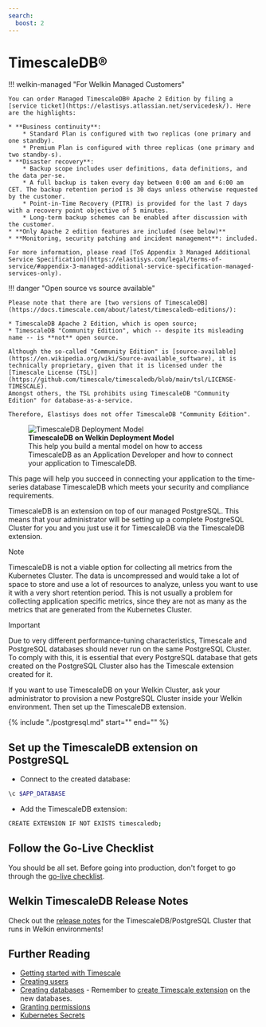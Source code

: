 ```yaml
---
search:
  boost: 2
---
```

# TimescaleDB®

!!! welkin-managed "For Welkin Managed Customers"

    You can order Managed TimescaleDB® Apache 2 Edition by filing a [service ticket](https://elastisys.atlassian.net/servicedesk/). Here are the highlights:

    * **Business continuity**:
        * Standard Plan is configured with two replicas (one primary and one standby).
        * Premium Plan is configured with three replicas (one primary and two standby-s).
    * **Disaster recovery**:
        * Backup scope includes user definitions, data definitions, and the data per-se.
        * A full backup is taken every day between 0:00 am and 6:00 am CET. The backup retention period is 30 days unless otherwise requested by the customer.
        * Point-in-Time Recovery (PITR) is provided for the last 7 days with a recovery point objective of 5 minutes.
        * Long-term backup schemes can be enabled after discussion with the customer.
    * **Only Apache 2 edition features are included (see below)**
    * **Monitoring, security patching and incident management**: included.

    For more information, please read [ToS Appendix 3 Managed Additional Service Specification](https://elastisys.com/legal/terms-of-service/#appendix-3-managed-additional-service-specification-managed-services-only).

!!! danger "Open source vs source available"

    Please note that there are [two versions of TimescaleDB](https://docs.timescale.com/about/latest/timescaledb-editions/):

    * TimescaleDB Apache 2 Edition, which is open source;
    * TimescaleDB "Community Edition", which -- despite its misleading name -- is **not** open source.

    Although the so-called "Community Edition" is [source-available](https://en.wikipedia.org/wiki/Source-available_software), it is technically proprietary, given that it is licensed under the [Timescale License (TSL)](https://github.com/timescale/timescaledb/blob/main/tsl/LICENSE-TIMESCALE).
    Amongst others, the TSL prohibits using TimescaleDB "Community Edition" for database-as-a-service.

    Therefore, Elastisys does not offer TimescaleDB "Community Edition".

<figure>
    <img alt="TimescaleDB Deployment Model" src="../img/timescaledb.drawio.svg" >
    <figcaption>
        <strong>TimescaleDB on Welkin Deployment Model</strong>
        <br>
        This help you build a mental model on how to access TimescaleDB as an Application Developer and how to connect your application to TimescaleDB.
    </figcaption>
</figure>

This page will help you succeed in connecting your application to the time-series database TimescaleDB which meets your security and compliance requirements.

TimescaleDB is an extension on top of our managed PostgreSQL.
This means that your administrator will be setting up a complete PostgreSQL Cluster for you and you just use it for TimescaleDB via the TimescaleDB extension.

> [!NOTE]
> TimescaleDB is not a viable option for collecting all metrics from the Kubernetes Cluster. The data is uncompressed and would take a lot of space to store and use a lot of resources to analyze, unless you want to use it with a very short retention period.
> This is not usually a problem for collecting application specific metrics, since they are not as many as the metrics that are generated from the Kubernetes Cluster.

<!-- markdownlint-disable MD028 -->
> [!IMPORTANT]
> Due to very different performance-tuning characteristics, Timescale and PostgreSQL databases should never run on the same PostgreSQL Cluster.
> To comply with this, it is essential that every PostgreSQL database that gets created on the PostgreSQL Cluster also has the Timescale extension created for it.

If you want to use TimescaleDB on your Welkin Cluster, ask your administrator to provision a new PostgreSQL Cluster inside your Welkin environment. Then set up the TimescaleDB extension.

<!-- markdownlint-disable MD044 -->
{%
    include "./postgresql.md"
    start="<!--postgresql-setup-start-->"
    end="<!--postgresql-setup-end-->"
%}
<!-- markdownlint-enable MD044 -->

## Set up the TimescaleDB extension on PostgreSQL

- Connect to the created database:

```bash
\c $APP_DATABASE
```

- Add the TimescaleDB extension:

```bash
CREATE EXTENSION IF NOT EXISTS timescaledb;
```

## Follow the Go-Live Checklist

You should be all set.
Before going into production, don't forget to go through the [go-live checklist](../go-live.md).

## Welkin TimescaleDB Release Notes

Check out the [release notes](../../release-notes/postgres.md) for the TimescaleDB/PostgreSQL Cluster that runs in Welkin environments!

## Further Reading

- [Getting started with Timescale](https://docs.timescale.com/getting-started/latest/)
- [Creating users](https://www.postgresql.org/docs/13/sql-createuser.html)
- [Creating databases](https://www.postgresql.org/docs/13/sql-createdatabase.html) - Remember to [create Timescale extension](timescaledb.md#set-up-the-timescaledb-extension-on-postgresql) on the new databases.
- [Granting permissions](https://www.postgresql.org/docs/13/sql-grant.html)
- [Kubernetes Secrets](https://kubernetes.io/docs/concepts/configuration/secret/)

